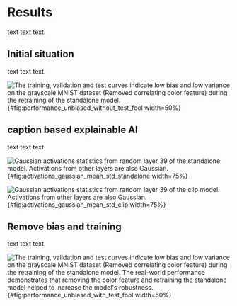 # Results
text text text.

## Initial situation
text text text.

![The training, validation and test curves indicate low bias and low variance on the grayscale MNIST dataset (Removed correlating color feature) during the retraining of the standalone model.](source/figures/performance_unbiased_without_test_fool.png "Training, validation and test curves on the grayscale MNIST dataset."){#fig:performance_unbiased_without_test_fool width=50%}

## caption based explainable AI
text text text.

![Gaussian activations statistics from random layer 39 of the standalone model. Activations from other layers are also Gaussian.](source/figures/activations_gaussian_mean_std_standalone.png "Gaussian activations statistics from random layer 39 of the standalone model."){#fig:activations_gaussian_mean_std_standalone width=75%}

![Gaussian activations statistics from random layer 39 of the clip model. Activations from other layers are also Gaussian.](source/figures/activations_gaussian_mean_std_clip.png "Gaussian activations statistics from random layer 39 of the clip model."){#fig:activations_gaussian_mean_std_clip width=75%}

## Remove bias and training
text text text.

![The training, validation and test curves indicate low bias and low variance on the grayscale MNIST dataset (Removed correlating color feature) during the retraining of the standalone model. The real-world performance demonstrates that removing the color feature and retraining the standalone model helped to increase the model's robustness.](source/figures/performance_unbiased_with_test_fool.png "Training, validation, test and real-world curves on the grayscale MNIST dataset."){#fig:performance_unbiased_with_test_fool width=50%}
